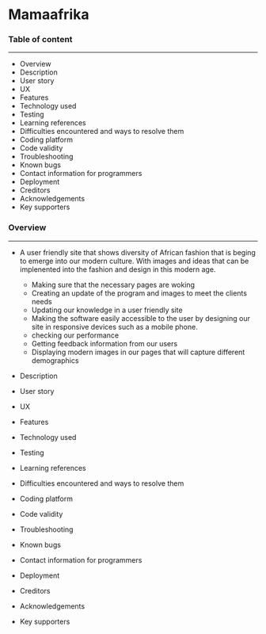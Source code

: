 # Mamaafrika





### Table of content
---------------------
- Overview
- Description
- User story
- UX
- Features
- Technology used
- Testing
- Learning references
- Difficulties encountered and ways to resolve them
- Coding platform
- Code validity
- Troubleshooting
- Known bugs
- Contact information for programmers
- Deployment
- Creditors
- Acknowledgements 
- Key supporters 





### Overview
-------------

 -  A user friendly site that shows diversity of African fashion that is beging to emerge into our modern culture.
  With images and ideas that can be implenented into the fashion and design in this modern age.
    - Making sure that the necessary pages are woking
    - Creating an update of the program and images to meet the clients needs
    - Updating our knowledge in a user friendly site
    - Making the software easily accessible to the user by designing our site in responsive devices such as a mobile phone. 
    - checking our performance
    - Getting feedback information from our users
    - Displaying modern images in our pages that will capture different demographics

- Description


- User story
- UX
- Features
- Technology used
- Testing
- Learning references
- Difficulties encountered and ways to resolve them
- Coding platform
- Code validity
- Troubleshooting
- Known bugs
- Contact information for programmers
- Deployment
- Creditors
- Acknowledgements 
- Key supporters 
